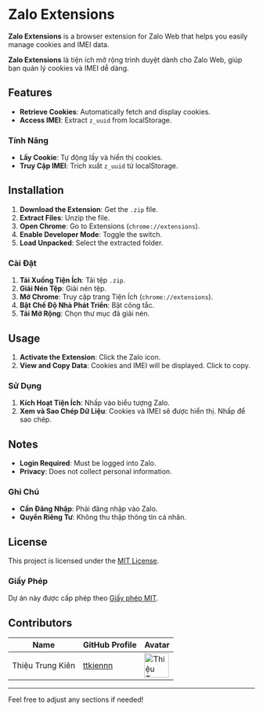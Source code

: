 
# Zalo Extensions

**Zalo Extensions** is a browser extension for Zalo Web that helps you easily manage cookies and IMEI data.

**Zalo Extensions** là tiện ích mở rộng trình duyệt dành cho Zalo Web, giúp bạn quản lý cookies và IMEI dễ dàng.

## Features

- **Retrieve Cookies**: Automatically fetch and display cookies.
- **Access IMEI**: Extract `z_uuid` from localStorage.

### Tính Năng

- **Lấy Cookie**: Tự động lấy và hiển thị cookies.
- **Truy Cập IMEI**: Trích xuất `z_uuid` từ localStorage.

## Installation

1. **Download the Extension**: Get the `.zip` file.
2. **Extract Files**: Unzip the file.
3. **Open Chrome**: Go to Extensions (`chrome://extensions`).
4. **Enable Developer Mode**: Toggle the switch.
5. **Load Unpacked**: Select the extracted folder.

### Cài Đặt

1. **Tải Xuống Tiện Ích**: Tải tệp `.zip`.
2. **Giải Nén Tệp**: Giải nén tệp.
3. **Mở Chrome**: Truy cập trang Tiện Ích (`chrome://extensions`).
4. **Bật Chế Độ Nhà Phát Triển**: Bật công tắc.
5. **Tải Mở Rộng**: Chọn thư mục đã giải nén.

## Usage

1. **Activate the Extension**: Click the Zalo icon.
2. **View and Copy Data**: Cookies and IMEI will be displayed. Click to copy.

### Sử Dụng

1. **Kích Hoạt Tiện Ích**: Nhấp vào biểu tượng Zalo.
2. **Xem và Sao Chép Dữ Liệu**: Cookies và IMEI sẽ được hiển thị. Nhấp để sao chép.

## Notes

- **Login Required**: Must be logged into Zalo.
- **Privacy**: Does not collect personal information.

### Ghi Chú

- **Cần Đăng Nhập**: Phải đăng nhập vào Zalo.
- **Quyền Riêng Tư**: Không thu thập thông tin cá nhân.

## License

This project is licensed under the [MIT License](LICENSE).

### Giấy Phép

Dự án này được cấp phép theo [Giấy phép MIT](LICENSE).

## Contributors

| Name               | GitHub Profile                              | Avatar                                 |
|--------------------|---------------------------------------------|----------------------------------------|
| Thiệu Trung Kiên   | [ttkiennn](https://github.com/ttkiennn) | <img src="https://avatars.githubusercontent.com/u/87187870" alt="Thiệu Trung Kiên" width="50" height="50" /> |

---

Feel free to adjust any sections if needed!

